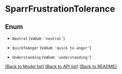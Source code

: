 # SparrFrustrationTolerance


## Enum

* `Neutral` (value: `'neutral'`)

* `QuickToAnger` (value: `'quick to anger'`)

* `Understanding` (value: `'understanding'`)

[[Back to Model list]](../README.md#documentation-for-models) [[Back to API list]](../README.md#documentation-for-api-endpoints) [[Back to README]](../README.md)
